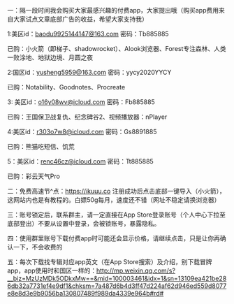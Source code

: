 一：隔一段时间我会购买大家最感兴趣的付费app，大家提出哦（购买app费用来自大家试点文章底部广告的收益，希望大家支持我）

1:美区id：baodu9925144147@163.com
密码：Tb885885

已购：小火箭（即梯子、shadowrocket）、Alook浏览器、Forest专注森林、人类一败涂地、地狱边境、月圆之夜

2:国区id：yusheng5959@163.com
密码：yycy2020YYCY

已购：Notability、Goodnotes、Procreate

3: 美区id：o16y08wv@icloud.com
密码：Fb885885

已购：王国保卫战复仇、纪念碑谷2、视频播放器：nPlayer

4:美区id：r303o7w8@icloud.com
密码：Gs8891885

已购：熊猫吃短信、饥荒

5：美区id：renc46cz@icloud.com
密码：Tt885885

已购：彩云天气Pro

二：免费高速节^点：https://ikuuu.co
注册成功后点击底部一键导入（小火箭），这网站内也是有教程的。白嫖50g每月，速度还不错（网址不稳定请换浏览器）

三：账号锁定后，联系群主，请一定直接在App Store登录账号（个人中心下拉至底部登出）不要从设置中登录，会被锁账号，暴露隐私。

四：使用群里账号下载付费app时可能还会显示价格，请继续点击，只是让你再确认一下，不会收费的

五：每次下载找专辑对应app英文（在App Store搜索）及介绍，别下载冒牌app，app使用时和国区一样的：http://mp.weixin.qq.com/s?__biz=MzUzMDk5ODkxMw==&mid=100003461&idx=1&sn=13109ea421be286db32a7731ef4e9df1&chksm=7a487d6b4d3ff47d224af62d946ed559d8077e8e8d3e9b9056ba130807489f989da4339e964b#rd# 

